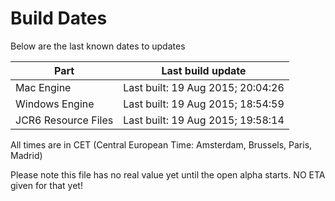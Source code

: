 # Build Dates

Below are the last known dates to updates

Part | Last build update
-----|-----
Mac Engine | Last built: 19 Aug 2015; 20:04:26
Windows Engine | Last built: 19 Aug 2015; 18:54:59
JCR6 Resource Files | Last built: 19 Aug 2015; 19:58:14
All times are in CET (Central European Time: Amsterdam, Brussels, Paris, Madrid)


Please note this file has no real value yet until the open alpha starts. NO ETA given for that yet!
